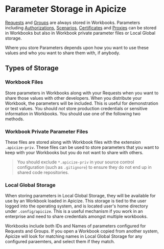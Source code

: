 # Parameter Storage in Apicize

[Requests](help:requests) and [Groups](help:groups) are always stored in Workbooks.  Parameters including
[Authorizations](help:authorizations), [Scenarios](help:scenarios), [Certificates](help:certificates) and [Proxies](help:proxies)
can be stored in Workbooks but also in Workbook private parameter files or Local Global storage.

Where you store Parameters depends upon how you want to use these values and who you want to share them with, if anybody.

## Types of Storage

### Workbook Files

Store parameters in Workbooks along with your Requests when you want to share those values with other developers.  When you distribute
your Workbook, the parameters will be included.  This is useful for demonstration or test values.  You should *not* store production 
credentials or sensitive information in Workbooks.  You should use one of the following two methods.

### Workbook Private Parameter Files

These files are stored along with Workbook files with the extension `.apicize-priv`.   These files can be used to store parameters
that you want to keep with your Workbooks but you do not want to share with others.

> You should exclude `*.apicize-priv` in your source control configuration (such as `.gitignore`) to ensure they do not end up in
shared code repositories.

### Local Global Storage

When storing parameters in Local Global Storage, they will be available for use by an Workbook loaded in Apicize.  This storage
is tied to the user logged into the operating system, and is located user's home directory under `.config/apicize`.  This is a useful
mechanism if you work in an enterprise and need to share credentials amongst multiple workbooks.

Workbooks include both IDs and Names of parameters configured for Requests and Groups.  If you open a Workbook copied from another system,
Apicize will look for matching names in Local Global Storage for any configured paraemters, and select them if they match.